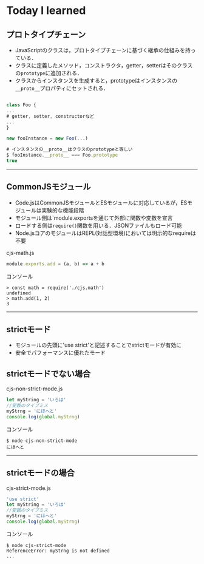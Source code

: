# Today I learned

## プロトタイプチェーン

- JavaScriptのクラスは，プロトタイプチェーンに基づく継承の仕組みを持っている．
- クラスに定義したメソッド，コンストラクタ，getter，setterはそのクラスの`prototype`に追加される．
- クラスからインスタンスを生成すると，prototypeはインスタンスの`__proto__`プロパティにセットされる．

```javascript

class Foo {
...
# getter, setter, constructorなど
...
}

new fooInstance = new Foo(...)

# インスタンスの__proto__はクラスのprototypeと等しい
$ fooInstance.__proto__ === Foo.prototype
true

```

***

## CommonJSモジュール

- Code.jsはCommonJSモジュールとESモジュールに対応しているが，ESモジュールは実験的な機能段階
- モジュール側は`module.exportsを通じて外部に関数や変数を宣言
- ロードする側は`require()`関数を用いる．JSONファイルもロード可能
- Node.jsコアのモジュールはREPL(対話型環境)においては明示的なrequireは不要

cjs-math.js

```javascript
module.exports.add = (a, b) => a + b
```

コンソール

```console
> const math = require('./cjs.math')
undefined
> math.add(1, 2)
3
```

***

## strictモード

- モジュールの先頭に'use strict'と記述することでstrictモードが有効に
- 安全でパフォーマンスに優れたモード

## strictモードでない場合

cjs-non-strict-mode.js

```javascript
let myString = 'いろは'
//変数のタイプミス
myStrng = 'にほへと'
console.log(global.myStrng)
```

コンソール

```
$ node cjs-non-strict-mode
にほへと
```

***

## strictモードの場合

cjs-strict-mode.js

```javascript
'use strict'
let myString = 'いろは'
//変数のタイプミス
myStrng = 'にほへと'
console.log(global.myStrng)
```

コンソール

```
$ node cjs-strict-mode
ReferenceError: myStrng is not defined
...
```
